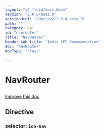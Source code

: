 ```yaml
---
layout: "v2_fluid/docs_base"
version: "2.0.0-beta.8"
versionHref: "/docs/v2/2.0.0-beta.8"
path: ""
category: api
id: "navrouter"
title: "NavRouter"
header_sub_title: "Ionic API Documentation"
doc: "NavRouter"
docType: "class"

---
```










<h1 class="api-title">
<a class="anchor" name="nav-router" href="#nav-router"></a>

NavRouter






</h1>

<a class="improve-v2-docs" href="http://github.com/driftyco/ionic/edit/2.0//src/components/nav/nav-router.ts#L6">
Improve this doc
</a>








<h2><a class="anchor" name="Directive" href="#Directive"></a>Directive</h2>
<h3>selector: <code>ion-nav</code></h3>
<!-- @usage tag -->


<!-- @property tags -->



<!-- instance methods on the class -->


<!-- related link --><!-- end content block -->


<!-- end body block -->

